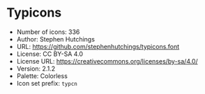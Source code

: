 # Typicons

- Number of icons: 336
- Author: Stephen Hutchings
- URL: https://github.com/stephenhutchings/typicons.font
- License: CC BY-SA 4.0
- License URL: https://creativecommons.org/licenses/by-sa/4.0/
- Version: 2.1.2
- Palette: Colorless
- Icon set prefix: `typcn`
